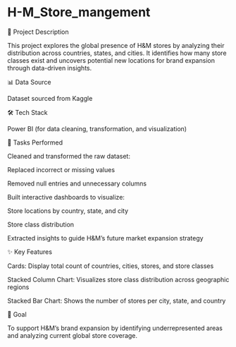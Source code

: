 # H-M_Store_mangement
📌 Project Description

This project explores the global presence of H&M stores by analyzing their distribution across countries, states, and cities. It identifies how many store classes exist and uncovers potential new locations for brand expansion through data-driven insights.

📊 Data Source

Dataset sourced from Kaggle

🛠 Tech Stack

Power BI (for data cleaning, transformation, and visualization)

🔧 Tasks Performed

Cleaned and transformed the raw dataset:

Replaced incorrect or missing values

Removed null entries and unnecessary columns

Built interactive dashboards to visualize:

Store locations by country, state, and city

Store class distribution

Extracted insights to guide H&M’s future market expansion strategy

✨ Key Features

Cards: Display total count of countries, cities, stores, and store classes

Stacked Column Chart: Visualizes store class distribution across geographic regions

Stacked Bar Chart: Shows the number of stores per city, state, and country

🎯 Goal

To support H&M’s brand expansion by identifying underrepresented areas and analyzing current global store coverage.
